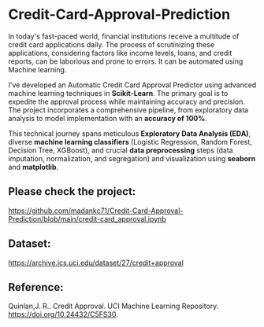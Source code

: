 # Credit-Card-Approval-Prediction

In today's fast-paced world, financial institutions receive a multitude of credit card applications daily. The process of scrutinizing these applications, considering factors like income levels, loans, and credit reports, can be laborious and prone to errors. It can be automated using Machine learning.

I've developed an Automatic Credit Card Approval Predictor using advanced machine learning techniques in **Scikit-Learn**. The primary goal is to expedite the approval process while maintaining accuracy and precision. The project incorporates a comprehensive pipeline, from exploratory data analysis to model implementation with an **accuracy of 100%**.

This technical journey spans meticulous **Exploratory Data Analysis (EDA)**, diverse **machine learning classifiers** (Logistic Regression, Random Forest, Decision Tree, XGBoost), and crucial **data preprocessing** steps (data imputation, normalization, and segregation) and visualization using **seaborn** and **matplotlib**.

## Please check the project: 
https://github.com/madankc71/Credit-Card-Approval-Prediction/blob/main/credit-card_approval.ipynb

## Dataset: 
https://archive.ics.uci.edu/dataset/27/credit+approval

## Reference:
Quinlan,J. R.. Credit Approval. UCI Machine Learning Repository. https://doi.org/10.24432/C5FS30.
